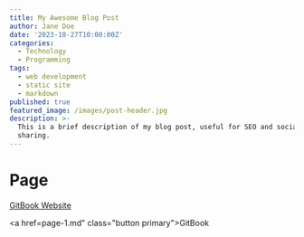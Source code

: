 ```yaml
---
title: My Awesome Blog Post
author: Jane Doe
date: '2023-10-27T10:00:00Z'
categories:
  - Technology
  - Programming
tags:
  - web development
  - static site
  - markdown
published: true
featured_image: /images/post-header.jpg
description: >-
  This is a brief description of my blog post, useful for SEO and social
  sharing.
---
```


# Page

<a href="https://gitbook.com/" class="button primary">GitBook Website</a>


<a href=page-1.md" class="button primary">GitBook</a>

